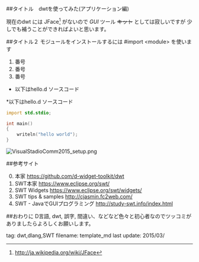 ﻿##タイトル　dwtを使ってみた(アプリケーション編)

現在のdwt には JFace[^1] がないので _GUI_ ツール ~~キット~~ としては寂しいですが
少しでも補うことができればよいと思います。


[^1]: http://ja.wikipedia.org/wiki/JFace

##タイトル２
モジュールをインストールするには #import  \<module\> を使います


 1. 番号
 1. 番号
 1. 番号




- 以下はhello.d ソースコード

*以下はhello.d ソースコード

```d:helloworld.d
import std.stdio;

int main()
{
	writeln("hello world");
}

```


![VisualStadioComm2015_setup.png](https://https://github.com/SeijiFujita/quiita_work/blob/master/using_m64/VisualStadioComm2015_setup.png)


##参考サイト

0. 本家 https://github.com/d-widget-toolkit/dwt
0. SWT本家 https://www.eclipse.org/swt/
0. SWT Widgets https://www.eclipse.org/swt/widgets/
0. SWT tips & samples http://cjasmin.fc2web.com/ 
0. SWT - JavaでGUIプログラミング http://study-swt.info/index.html

##おわりに
D言語, dwt, 誤字, 間違い、などなど色々と初心者なのでツッコミがありましたらよろしくお願いします。

tag: dwt,dlang,SWT
filename: template_md
last update: 2015/03/


